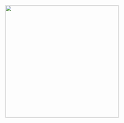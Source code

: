 <p align="center">
  <img with="360" height=360 src="https://github.com/xioperez01/xioperez01/blob/master/portada.gif)" class="responsive">
</p>
       
